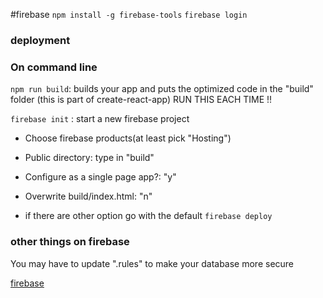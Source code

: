 #firebase 
`npm install -g firebase-tools`
`firebase login`

### deployment
### On command line
`npm run build`: builds your app and puts the optimized code in the "build" folder (this is part of create-react-app) RUN THIS EACH TIME !!

`firebase init` : start a new firebase project

- Choose firebase products(at least pick "Hosting")

- Public directory: type in "build"

- Configure as a single page app?: "y" 

- Overwrite build/index.html: "n" 

* if there are other option go with the default
`firebase deploy`


### other things on firebase 
You may have to update  ".rules" to make your database more secure

[firebase](https://firebase.google.com/docs/web/setup)




